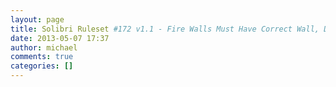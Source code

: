 ```yaml
---
layout: page
title: Solibri Ruleset #172 v1.1 - Fire Walls Must Have Correct Wall, Door, and Window Types
date: 2013-05-07 17:37
author: michael
comments: true
categories: []
---
```


